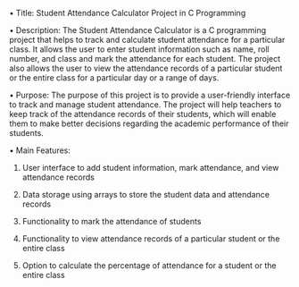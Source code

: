 •	Title: Student Attendance Calculator Project in C Programming

•	Description: The Student Attendance Calculator is a C programming project that helps to track and calculate student attendance for a particular class.
	It allows the user to enter student information such as name, roll number, and class and mark the attendance for each student.
 	The project also allows the user to view the attendance records of a particular student or the entire class for a particular day or a range of days.

•	Purpose: The purpose of this project is to provide a user-friendly interface to track and manage student attendance. 
	The project will help teachers to keep track of the attendance records of their students, 
	which will enable them to make better decisions regarding the academic performance of their students.
 

•	Main Features:

1.	User interface to add student information, mark attendance, and view attendance records

2.	Data storage using arrays to store the student data and attendance records

3.	Functionality to mark the attendance of students

4.	Functionality to view attendance records of a particular student or the entire class

5.	Option to calculate the percentage of attendance for a student or the entire class
